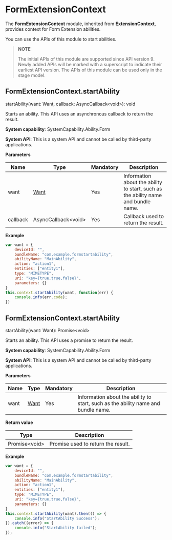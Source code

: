 # FormExtensionContext

The **FormExtensionContext** module, inherited from **ExtensionContext**, provides context for Form Extension abilities.

You can use the APIs of this module to start abilities.

> **NOTE**
>
> The initial APIs of this module are supported since API version 9. Newly added APIs will be marked with a superscript to indicate their earliest API version.
> The APIs of this module can be used only in the stage model.

## FormExtensionContext.startAbility

startAbility(want: Want, callback: AsyncCallback&lt;void&gt;): void

Starts an ability. This API uses an asynchronous callback to return the result.

**System capability**: SystemCapability.Ability.Form

**System API**: This is a system API and cannot be called by third-party applications.

**Parameters**

| Name|                Type              | Mandatory|              Description              |
| ------| --------------------------------- | ---- | -------------------------------------- |
| want| [Want](js-apis-application-Want.md) | Yes | Information about the ability to start, such as the ability name and bundle name.|
| callback| AsyncCallback&lt;void&gt;       | Yes | Callback used to return the result.|

**Example**

```js
var want = {
    deviceId: "",
    bundleName: "com.example.formstartability",
    abilityName: "MainAbility",
    action: "action1",
    entities: ["entity1"],
    type: "MIMETYPE",
    uri: "key={true,true,false}",
    parameters: {}
}
this.context.startAbility(want, function(err) {
    console.info(err.code);
})
```

## FormExtensionContext.startAbility

startAbility(want: Want): Promise&lt;void&gt;

Starts an ability. This API uses a promise to return the result.

**System capability**: SystemCapability.Ability.Form

**System API**: This is a system API and cannot be called by third-party applications.

**Parameters**

| Name|                Type              | Mandatory|              Description              |
| ------| --------------------------------- | ---- | -------------------------------------- |
| want| [Want](js-apis-application-Want.md) | Yes | Information about the ability to start, such as the ability name and bundle name.|

**Return value**

| Type         | Description                               |
| ------------ | ---------------------------------- |
| Promise\<void> | Promise used to return the result.|

**Example**

```js
var want = {
    deviceId: "",
    bundleName: "com.example.formstartability",
    abilityName: "MainAbility",
    action: "action1",
    entities: ["entity1"],
    type: "MIMETYPE",
    uri: "key={true,true,false}",
    parameters: {}
}
this.context.startAbility(want).then(() => {
    console.info("StartAbility Success");
}).catch((error) => {
    console.info("StartAbility failed");
});
```
